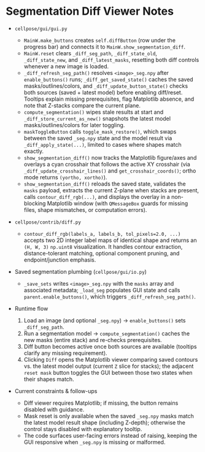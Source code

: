 # Segmentation Diff Viewer Notes

- `cellpose/gui/gui.py`
  - `MainW.make_buttons` creates `self.diffButton` (row under the progress bar) and connects it to `MainW.show_segmentation_diff`.
  - `MainW.reset` clears `_diff_seg_path`, `_diff_state_old`, `_diff_state_new`, and `_diff_latest_masks`, resetting both diff controls whenever a new image is loaded.
  - `_diff_refresh_seg_path()` resolves `<image>_seg.npy` after `enable_buttons()` runs; `_diff_get_saved_state()` caches the saved masks/outlines/colors, and `_diff_update_button_state()` checks both sources (saved + latest model) before enabling diff/reset. Tooltips explain missing prerequisites, flag Matplotlib absence, and note that Z-stacks compare the current plane.
  - `compute_segmentation()` wipes stale results at start and `_diff_store_current_as_new()` snapshots the latest model masks/outlines/colors for later toggling.
  - `maskToggleButton` calls `toggle_mask_restore()`, which swaps between the saved `_seg.npy` state and the model result via `_diff_apply_state(...)`, limited to cases where shapes match exactly.
  - `show_segmentation_diff()` now tracks the Matplotlib figure/axes and overlays a cyan crosshair that follows the active XY crosshair (via `_diff_update_crosshair_lines()` and `get_crosshair_coords()`; ortho mode returns `(yortho, xortho)`).
  - `show_segmentation_diff()` reloads the saved state, validates the `masks` payload, extracts the current Z-plane when stacks are present, calls `contour_diff_rgb(...)`, and displays the overlay in a non-blocking Matplotlib window (with `QMessageBox` guards for missing files, shape mismatches, or computation errors).

- `cellpose/contrib/diff.py`
  - `contour_diff_rgb(labels_a, labels_b, tol_pixels=2.0, ...)` accepts two 2D integer label maps of identical shape and returns an `(H, W, 3)` `np.uint8` visualization. It handles contour extraction, distance-tolerant matching, optional component pruning, and endpoint/junction emphasis.

- Saved segmentation plumbing (`cellpose/gui/io.py`)
  - `_save_sets` writes `<image>_seg.npy` with the `masks` array and associated metadata; `_load_seg` populates GUI state and calls `parent.enable_buttons()`, which triggers `_diff_refresh_seg_path()`.

- Runtime flow
  1. Load an image (and optional `_seg.npy`) → `enable_buttons()` sets `_diff_seg_path`.
  2. Run a segmentation model → `compute_segmentation()` caches the new masks (entire stack) and re-checks prerequisites.
  3. Diff button becomes active once both sources are available (tooltips clarify any missing requirement).
  4. Clicking `Diff` opens the Matplotlib viewer comparing saved contours vs. the latest model output (current `Z` slice for stacks); the adjacent `reset mask` button toggles the GUI between those two states when their shapes match.

- Current constraints & follow-ups
  - Diff viewer requires Matplotlib; if missing, the button remains disabled with guidance.
  - Mask reset is only available when the saved `_seg.npy` masks match the latest model result shape (including Z-depth); otherwise the control stays disabled with explanatory tooltip.
  - The code surfaces user-facing errors instead of raising, keeping the GUI responsive when `_seg.npy` is missing or malformed.
